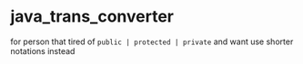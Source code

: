 # java_trans_converter
for person that tired of `public | protected | private` and want use shorter notations instead 
